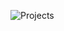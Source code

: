 ![Projects](https://user-images.githubusercontent.com/107999456/175120997-57ce9e13-243d-4e08-9e74-daf9873d817b.png)
